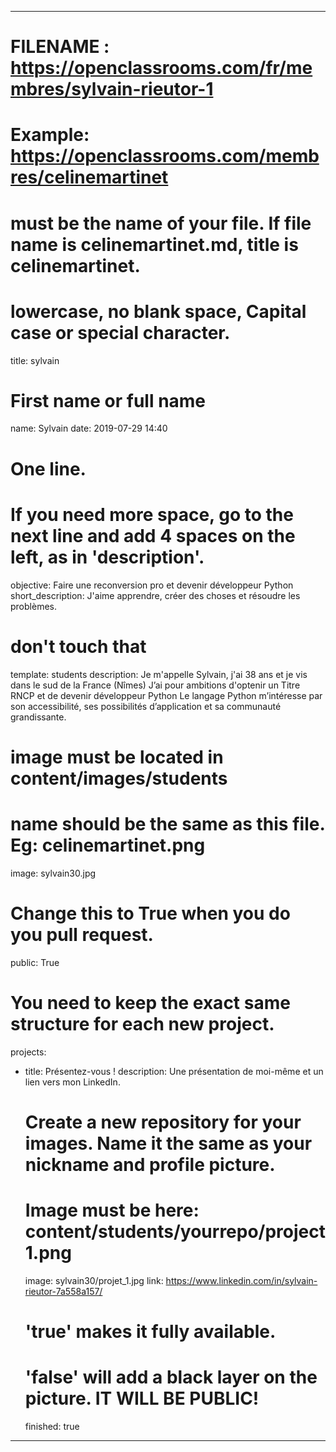 ﻿---

# FILENAME : https://openclassrooms.com/fr/membres/sylvain-rieutor-1
# Example: https://openclassrooms.com/membres/celinemartinet
# must be the name of your file. If file name is celinemartinet.md, title is celinemartinet.
# lowercase, no blank space, Capital case or special character.

title: sylvain

# First name or full name
name: Sylvain
date: 2019-07-29 14:40

# One line.
# If you need more space, go to the next line and add 4 spaces on the left, as in 'description'.
objective: Faire une reconversion pro et devenir développeur Python
short_description: J'aime apprendre, créer des choses et résoudre les problèmes.

# don't touch that
template: students
description:
    Je m'appelle Sylvain, j'ai 38 ans et je vis dans le sud de la France (Nîmes)
    J’ai pour ambitions d'optenir un Titre RNCP et de devenir développeur Python
    Le langage Python m’intéresse par son accessibilité,
    ses possibilités d’application et sa communauté grandissante.

# image must be located in content/images/students
# name should be the same as this file. Eg: celinemartinet.png
image: sylvain30.jpg

# Change this to True when you do you pull request.
public: True

# You need to keep the exact same structure for each new project.
projects:
  - title: Présentez-vous !
    description: Une présentation de moi-même et un lien vers mon LinkedIn.
    # Create a new repository for your images. Name it the same as your nickname and profile picture.
    # Image must be here: content/students/yourrepo/project1.png
    image: sylvain30/projet_1.jpg
    link: https://www.linkedin.com/in/sylvain-rieutor-7a558a157/
    # 'true' makes it fully available.
    # 'false' will add a black layer on the picture. IT WILL BE PUBLIC!
    finished: true
 
---
